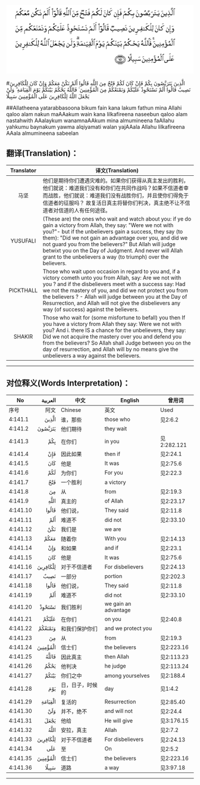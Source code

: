 ![004:141](images/004_141.gif)

#الَّذِينَ يَتَرَبَّصُونَ بِكُمْ فَإِنْ كَانَ لَكُمْ فَتْحٌ مِنَ اللَّهِ قَالُوا أَلَمْ نَكُنْ مَعَكُمْ وَإِنْ كَانَ لِلْكَافِرِينَ نَصِيبٌ قَالُوا أَلَمْ نَسْتَحْوِذْ عَلَيْكُمْ وَنَمْنَعْكُمْ مِنَ الْمُؤْمِنِينَ ۚ فَاللَّهُ يَحْكُمُ بَيْنَكُمْ يَوْمَ الْقِيَامَةِ ۗ وَلَنْ يَجْعَلَ اللَّهُ لِلْكَافِرِينَ عَلَى الْمُؤْمِنِينَ سَبِيلًا  

##Allatheena yatarabbasoona bikum fain kana lakum fathun mina Allahi qaloo alam nakun maAAakum wain kana lilkafireena naseebun qaloo alam nastahwith AAalaykum wanamnaAAkum mina almumineena faAllahu yahkumu baynakum yawma alqiyamati walan yajAAala Allahu lilkafireena AAala almumineena sabeelan  

## 翻译(Translation)：

| Translator | 译文(Translation)                                            |
| :--------: | ------------------------------------------------------------ |
|    马坚    | 他们是期待你们遭遇灾难的。如果你们获得从真主发出的胜利，他们就说：难道我们没有和你们在共同作战吗？如果不信道者幸而战胜，他们就说：难道我们没有战胜你们，并且使你们得免于信道者的征服吗？ 故复活日真主将替你们判决，真主绝不让不信道者对信道的人有任何途径。 |
|  YUSUFALI  | (These are) the ones who wait and watch about you: if ye do gain a victory from Allah, they say: "Were we not with you?"- but if the unbelievers gain a success, they say (to them): "Did we not gain an advantage over you, and did we not guard you from the believers?" But Allah will judge betwixt you on the Day of Judgment. And never will Allah grant to the unbelievers a way (to triumph) over the believers. |
| PICKTHALL  | Those who wait upon occasion in regard to you and, if a victory cometh unto you from Allah, say: Are we not with you ? and if the disbelievers meet with a success say: Had we not the mastery of you, and did we not protect you from the believers ? - Allah will judge between you at the Day of Resurrection, and Allah will not give the disbelievers any way (of success) against the believers. |
|   SHAKIR   | Those who wait for (some misfortune to befall) you then If you have a victory from Allah they say: Were we not with you? And i. there IS a chance for the unbelievers, they say: Did we not acquire the mastery over you and defend you from the believers? So Allah shall Judge between you on the day of resurrection, and Allah will by no means give the unbelievers a way against the believers. |

---

## 对位释义(Words Interpretation)：

| No   | العربية | 中文    | English | 曾用词 |
| ---- | ------: | ------- | ------- | ------ |
| 序号 |    阿文 | Chinese | 英文    | Used   |
| 4:141.1  | الَّذِينَ    | 谁，那些         | those who            | 见2:6.2     |
| 4:141.2  | يَتَرَبَّصُونَ  | 他们期待         | they wait            |             |
| 4:141.3  | بِكُمْ      | 在你们           | in you               | 见2:282.121 |
| 4:141.4  | فَإِنْ      | 因此如果         | then if              | 见2:24.1    |
| 4:141.5  | كَانَ      | 他是             | It was               | 见2:75.6    |
| 4:141.6  | لَكُمْ      | 为你们           | For you              | 见2:22.3    |
| 4:141.7  | فَتْحٌ      | 一个胜利         | a victory            |             |
| 4:141.8  | مِنَ       | 从               | from                 | 见2:19.3 |
| 4:141.9  | اللَّهِ     | 真主的           | of Allah             | 见2:23.17   |
| 4:141.10 | قَالُوا    | 他们说，         | They said            | 见2:11.8    |
| 4:141.11 | أَلَمْ      | 难道不           | did not              | 见2:33.10   |
| 4:141.12 | نَكُنْ      | 我们是           | we are               |             |
| 4:141.13 | مَعَكُمْ     | 随着你           | With you             | 见2:14.13   |
| 4:141.14 | وَإِنْ      | 和如果           | and if               | 见2:23.1 |
| 4:141.15 | كَانَ      | 他是             | It was               | 见2:75.6    |
| 4:141.16 | لِلْكَافِرِينَ | 对于不信道者     | For disbelievers     | 见2:24.13   |
| 4:141.17 | نَصِيبٌ     | 一部分           | portion              | 见2:202.3   |
| 4:141.18 | قَالُوا    | 他们说，         | They said            | 见2:11.8    |
| 4:141.19 | أَلَمْ      | 难道不           | did not              | 见2:33.10   |
| 4:141.20 | نَسْتَحْوِذْ   | 我们胜利         | we gain an advantage |             |
| 4:141.21 | عَلَيْكُمْ    | 在你们           | on you               | 见2:40.8    |
| 4:141.22 | وَنَمْنَعْكُمْ  | 和我们保护你们   | and we protect you   |             |
| 4:141.23 | مِنَ       | 从               | from                 | 见2:19.3 |
| 4:141.24 | الْمُؤْمِنِينَ | 信士们           | the believers        | 见2:223.16  |
| 4:141.25 | فَاللَّهُ    | 因此真主         | then Allah           | 见2:113.23  |
| 4:141.26 | يَحْكُمُ     | 他判决           | he judge             | 见2:113.24  |
| 4:141.27 | بَيْنَكُمْ    | 你们之中         | among yourselves     | 见2:188.4   |
| 4:141.28 | يَوْمَ      | 日，日子，时候的 | day                  | 见1:4.2     |
| 4:141.29 | الْقِيَامَةِ  | 复活的           | Resurrection         | 见2:85.40   |
| 4:141.30 | وَلَنْ      | 并不，绝不       | and will not         | 见2:24.4    |
| 4:141.31 | يَجْعَلَ     | 他给             | He will give         | 见3:176.15  |
| 4:141.32 | اللَّهُ     | 安拉，真主       | Allah                | 见2:7.2 |
| 4:141.33 | لِلْكَافِرِينَ | 对于不信道者     | For disbelievers     | 见2:24.13   |
| 4:141.34 | عَلَى      | 至               | On                   | 见2:5.2     |
| 4:141.35 | الْمُؤْمِنِينَ | 信士们           | the believers        | 见2:223.16  |
| 4:141.36 | سَبِيلًا    | 道路             | a way                | 见3:97.18   |

---
